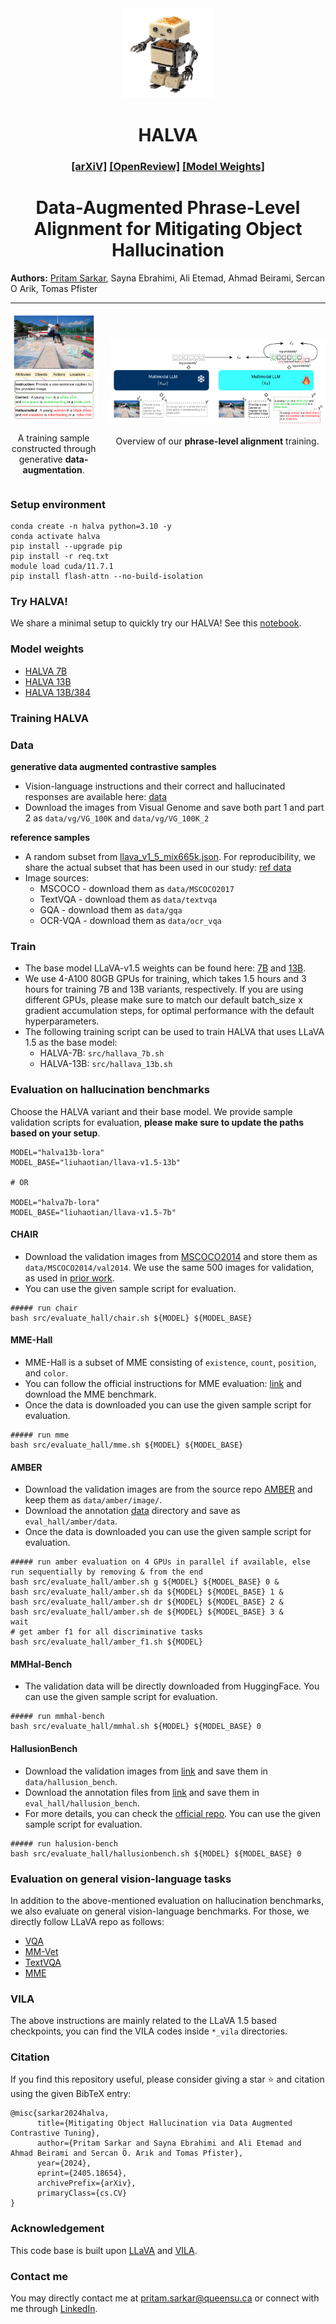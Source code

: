 
<div align="center">
    <img src="assets/halva_icon.png" alt="HALVA" style="width:auto;height:144px;">
</div>
<h1 align="center">
HALVA
</h1>
<h3 align="center"> 
<a href="https://arxiv.org/abs/2405.18654">[arXiV]</a>
<a href="https://openreview.net/forum?id=yG1fW8igzP">[OpenReview]</a>
<a href="https://drive.google.com/drive/folders/1yW3LhKbtUf9DGp77-dZXbu-dfQDdy8qF">[Model Weights]</a>

</h3>

<h1 align="center">
Data-Augmented Phrase-Level Alignment for Mitigating Object Hallucination
</h1>

**Authors:** [Pritam Sarkar](https://www.pritamsarkar.com/), Sayna Ebrahimi, Ali Etemad, Ahmad Beirami, Sercan O Arik, Tomas Pfister 

<hr>


<div style="display: flex; justify-content: space-between; align-items: center; gap: 20px;">
  <div style="text-align: center; flex: 1;">
    <img src="assets/gda.png" alt="DPA" style="width: 100%;" />
    <p>A training sample constructed through generative <strong>data-augmentation</strong>.</p>
  </div>
  <div style="text-align: center; flex: 2.5;">
    <img src="assets/dpa.png" alt="DPA" style="width: 100%;" />
    <p>Overview of our <strong>phrase-level alignment</strong> training.</p>
  </div>
</div>

### Setup environment

```
conda create -n halva python=3.10 -y
conda activate halva
pip install --upgrade pip
pip install -r req.txt
module load cuda/11.7.1
pip install flash-attn --no-build-isolation
```

### Try HALVA!

We share a minimal setup to quickly try our HALVA! See this [notebook](try_halva.ipynb).

### Model weights

- [HALVA 7B](https://drive.google.com/drive/folders/1X7Ox-LQ74qXgoVaqVQDx24t1HMIqTpX2)
- [HALVA 13B](https://drive.google.com/drive/folders/16iH9FFGLykXywgFZEaGUW29pe29wFndK)
- [HALVA 13B/384](https://drive.google.com/drive/folders/1cJKg4GCMO8yeTdpklfWFAD72x8zF_lzq)

### Training HALVA

### Data

**generative data augmented contrastive samples**
- Vision-language instructions and their correct and hallucinated responses are available here: [data](data/data.json)
- Download the images from Visual Genome and save both part 1 and part 2 as `data/vg/VG_100K` and `data/vg/VG_100K_2`

**reference samples** 

- A random subset from [llava_v1_5_mix665k.json](https://huggingface.co/datasets/liuhaotian/LLaVA-Instruct-150K/tree/main). For reproducibility, we share the actual subset that has been used in our study: [ref data](data/ref_data.json)
- Image sources:
    - MSCOCO - download them as `data/MSCOCO2017`
    - TextVQA - download them as `data/textvqa`
    - GQA - download them as `data/gqa`
    - OCR-VQA - download them as `data/ocr_vqa`


### Train 

- The base model LLaVA-v1.5 weights can be found here: [7B](https://huggingface.co/liuhaotian/llava-v1.5-7b) and [13B](https://huggingface.co/liuhaotian/llava-v1.5-13b). 
- We use 4-A100 80GB GPUs for training, which takes 1.5 hours and 3 hours for training 7B and 13B variants, respectively. If you are using different GPUs, please make sure to match our default batch_size x gradient accumulation steps, for optimal performance with the default hyperparameters.
- The following training script can be used to train HALVA that uses LLaVA 1.5 as the base model:
    - HALVA-7B: `src/hallava_7b.sh`
    - HALVA-13B: `src/hallava_13b.sh`


### Evaluation on hallucination benchmarks

Choose the HALVA variant and their base model. We provide sample validation scripts for evaluation, **please make sure to update the paths based on your setup**.

```
MODEL="halva13b-lora"
MODEL_BASE="liuhaotian/llava-v1.5-13b"

# OR

MODEL="halva7b-lora"
MODEL_BASE="liuhaotian/llava-v1.5-7b"
```

#### CHAIR

- Download the validation images from [MSCOCO2014](https://cocodataset.org/#download) and store them as `data/MSCOCO2014/val2014`. We use the same 500 images for validation, as used in [prior work](https://github.com/yuezih/less-is-more/blob/main/CHAIR-eval/data/chair-500.jsonl). 
- You can use the given sample script for evaluation.

```
##### run chair
bash src/evaluate_hall/chair.sh ${MODEL} ${MODEL_BASE}
```

#### MME-Hall

- MME-Hall is a subset of MME consisting of `existence`, `count`, `position`, and `color`.
- You can follow the official instructions for MME evaluation: [link](https://github.com/BradyFU/Awesome-Multimodal-Large-Language-Models/tree/Evaluation) and download the MME benchmark. 
- Once the data is downloaded you can use the given sample script for evaluation.

```
##### run mme
bash src/evaluate_hall/mme.sh ${MODEL} ${MODEL_BASE}
```

#### AMBER

- Download the validation images are from the source repo [AMBER](https://github.com/junyangwang0410/AMBER/tree/master) and keep them as `data/amber/image/`. 
- Download the annotation [data](https://github.com/junyangwang0410/AMBER/tree/master/data) directory and save as `eval_hall/amber/data`. 
- Once the data is downloaded you can use the given sample script for evaluation.


```
##### run amber evaluation on 4 GPUs in parallel if available, else run sequentially by removing & from the end
bash src/evaluate_hall/amber.sh g ${MODEL} ${MODEL_BASE} 0 &
bash src/evaluate_hall/amber.sh da ${MODEL} ${MODEL_BASE} 1 &
bash src/evaluate_hall/amber.sh dr ${MODEL} ${MODEL_BASE} 2 &
bash src/evaluate_hall/amber.sh de ${MODEL} ${MODEL_BASE} 3 &
wait
# get amber f1 for all discriminative tasks
bash src/evaluate_hall/amber_f1.sh ${MODEL}
```

#### MMHal-Bench

- The validation data will be directly downloaded from HuggingFace. You can use the given sample script for evaluation.

```
##### run mmhal-bench
bash src/evaluate_hall/mmhal.sh ${MODEL} ${MODEL_BASE} 0
```


#### HallusionBench

- Download the validation images from [link](https://drive.google.com/file/d/1eeO1i0G9BSZTE1yd5XeFwmrbe1hwyf_0/view?usp=sharing) and save them in `data/hallusion_bench`.  
- Download the annotation files from [link](https://github.com/tianyi-lab/HallusionBench/blob/main/HallusionBench.json) and save them in `eval_hall/hallusion_bench`. 
- For more details, you can check the [official repo](https://github.com/tianyi-lab/HallusionBench). You can use the given sample script for evaluation. 

```
##### run halusion-bench
bash src/evaluate_hall/hallusionbench.sh ${MODEL} ${MODEL_BASE} 0
```


### Evaluation on general vision-language tasks

In addition to the above-mentioned evaluation on hallucination benchmarks, we also evaluate on general vision-language benchmarks. For those, we directly follow LLaVA repo as follows:

- [VQA](https://github.com/haotian-liu/LLaVA/blob/main/docs/Evaluation.md#vqav2)
- [MM-Vet](https://github.com/haotian-liu/LLaVA/blob/main/docs/Evaluation.md#mm-vet)
- [TextVQA](https://github.com/haotian-liu/LLaVA/blob/main/docs/Evaluation.md#textvqa)
- [MME](https://github.com/haotian-liu/LLaVA/blob/main/docs/Evaluation.md#mme)

### VILA 

The above instructions are mainly related to the LLaVA 1.5 based checkpoints, you can find the VILA codes inside `*_vila` directories.

### Citation
If you find this repository useful, please consider giving a star :star: and citation using the given BibTeX entry:

```
@misc{sarkar2024halva,
      title={Mitigating Object Hallucination via Data Augmented Contrastive Tuning}, 
      author={Pritam Sarkar and Sayna Ebrahimi and Ali Etemad and Ahmad Beirami and Sercan Ö. Arık and Tomas Pfister},
      year={2024},
      eprint={2405.18654},
      archivePrefix={arXiv},
      primaryClass={cs.CV}
}
```

### Acknowledgement

This code base is built upon [LLaVA](https://github.com/haotian-liu/LLaVA/tree/main) and [VILA](https://github.com/NVlabs/VILA).


### Contact me
You may directly contact me at <pritam.sarkar@queensu.ca> or connect with me through [LinkedIn](https://www.linkedin.com/in/sarkarpritam/).

